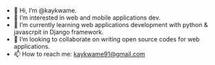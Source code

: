 - 👋 Hi, I’m @kaykwame.
- 👀 I’m interested in web and mobile applications dev.
- 🌱 I’m currently learning web applications development with python & javascrpit in Django framework.
- 💞️ I’m looking to collaborate on writing open source codes for web applications. 
- 📫 How to reach me: kaykwame91@gmail.com

<!---
kaykwame/kaykwame is a ✨ special ✨ repository because its `README.md` (this file) appears on your GitHub profile.
You can click the Preview link to take a look at your changes.
--->
